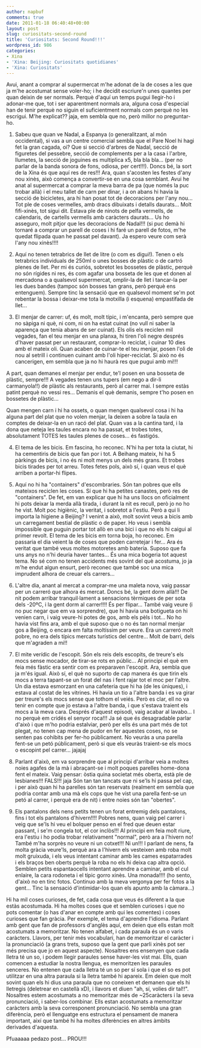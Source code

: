 ```yaml
---
author: napbuf
comments: true
date: 2011-01-18 06:40:48+00:00
layout: post
slug: curiositats-second-round
title: 'Curiositats: Second Round!!!'
wordpress_id: 986
categories:
- Xina
- 'Xina: Beijing: Curiositats quotidianes'
- 'Xina: Curiositats'
---
```


Avui, anant a comprar al supermercat m'he adonat de la de coses a les que ja m'he acostumat sense voler-ho; i he decidit escriure'n unes quantes per quan deixin de ser normals. Perquè d'aquí un temps pugui llegir-ho i adonar-me que, tot i ser aparentment normals ara, alguna cosa d'especial han de tenir perquè no siguin el suficientment normals com perquè no les escrigui. M'he explicat?? jaja, em sembla que no, però millor no preguntar-ho.

1. Sabeu que quan ve Nadal, a Espanya (o generalitzant, al món occidental), si vas a un centre comercial sembla que el Pare Noel hi hagi fet la gran cagada, oi? Que si secció d'arbres de Nadal, secció de figuretes del pessebre, secció de complements per a la casa i l'arbre, llumetes, la secció de joguines es multiplica x5, bla bla bla... (per no parlar de la banda sonora de fons, odiosa, per cert!!!). Doncs bé, la sort de la Xina és que aquí res de res!!! Ara, quan s'acosten les festes d'any nou xinès, això comença a convertir-se en una cosa semblant.
Avui he anat al supermercat a comprar la meva barra de pa (que només la puc trobar allà) i el meu tallet de carn per dinar, i a on abans hi havia la secció de bicicletes, ara hi han posat tot de decoracions per l'any nou... Tot ple de coses vermelles, amb dracs dibuixats i detalls daurats... Molt fifi-xinès, tot sigui dit. Estava ple de ninots de pelfa vermells, de calendaris, de cartells vermells amb caràcters daurats... Us ho asseguro, molt pitjor que les decoracions de Nadal!!! (si puc demà hi tornaré a comprar un parell de coses i hi faré un parell de fotos, m'he quedat flipada quan he passat pel davant). Ja espero veure com serà l'any nou xinès!!!!

2. Aquí no tenen tetrabrics de llet de litre (o com es digui!). Tenen o els tetrabrics individuals de 250ml o unes bosses de plàstic o de cartró plenes de llet. Per mi és curiós, sobretot les bossetes de plàstic, perquè no són rígides ni res, és com agafar una bosseta de les que et donen al mercadona o a qualsevol supermercat, omplir-la de llet i tancar-la per les dues bandes (tampoc són bosses tan grans, però perquè ens entenguem). Sempre tinc la sensació que en qualsevol moment se'm pot rebentar la bossa i deixar-me tota la motxilla (i esquena) empastifada de llet...

3. El menjar de carrer: uf, és molt, molt típic, i m'encanta, però sempre que no sàpiga ni què, ni com, ni on ha estat cuinat (no vull ni saber la aparença que tenia abans de ser cuinat). Els olis els reciclen mil vegades, fan el teu menjar en una planxa, hi tiren l'oli negre després d'haver passat per un restaurant, comprar-lo reciclat, i cuinar 10 dies amb el mateix oli. Quan acaben de cuinar-te el teu menjar, posen l'oli de nou al setrill i continuen cuinant amb l'oli hiper-reciclat. Si això no és cancerigen, em sembla que ja no hi haurà res que pugui amb mi!!!

A part, quan demanes el menjar per endur, te'l posen en una bosseta de plàstic, sempre!!! A vegades tenen uns tupers (em nego a dir-li carmanyola!!) de plàstic als restaurants, però al carrer mai. I sempre estàs patint perquè no vessi res... Demanis el què demanis, sempre t'ho posen en bossetes de plàstic...

Quan mengen carn i hi ha ossets, o quan mengen qualsevol cosa i hi ha alguna part del plat que no volen menjar, la deixen a sobre la taula en comptes de deixar-la en un racó del plat. Quan vas a la cantina tard, i la dona que neteja les taules encara no ha passat, et trobes totes, absolutament TOTES les taules plenes de coses... és fastigós.

4. El tema de les bicis. Em fascina, ho reconec. N'hi ha per tota la ciutat, hi ha cementiris de bicis que fan por i tot. A Beihang mateix, hi ha 5 pàrkings de bicis, i no és ni molt menys un dels més grans. Et trobes bicis tirades per tot arreu. Totes fetes pols, això sí, i quan veus el què arriben a portar-hi flipes.

5. Aquí no hi ha "containers" d'escombraries. Són tan pobres que ells mateixos reciclen les coses. Sí que hi ha petites canastes, però res de "containers". De fet, em van explicar que hi ha uns llocs on oficialment hi pots deixar la merda allà tirada, i durant la nit es recull, però jo no ho he vist. Molt poc higiènic, la veritat, i sobretot a l'estiu. Però a qui li importa la higiene a Beijing?
I venint a això, molt sovint veus a bicis amb un carregament bestial de plàstic o de paper. Ho veus i sembla impossible que puguin portar tot allò en una bici i que no els hi caigui al primer revolt. El tema de les bicis em torna boja, ho reconec. Em passaria el dia veient la de coses que poden carretejar i fer... Ara és veritat que també veus moltes motoretes amb bateria. Suposo que fa uns anys no n'hi deuria haver tantes... És una mica bogeria tot aquest tema. No sé com no tenen accidents més sovint del què acostuma, jo ja m'he endut algun ensurt, però reconec que també soc una mica imprudent alhora de creuar els carrers...

6. L'altre dia, anant al mercat a comprar-me una maleta nova, vaig passar per un carreró que alhora és mercat. Doncs bé, la gent dorm allà!!! De nit podem arribar tranquil·lament a sensacions tèrmiques de per sota dels -20ºC, i la gent dorm al carrer!!!! És per flipar... També vaig veure (i no puc negar que em va sorprendre), que hi havia una botigueta on hi venien carn, i vaig veure-hi potes de gos, amb els pèls i tot... No ho havia vist fins ara, amb el què suposo que o no és tan normal menjar gos a Beijing, o encara em falta moltíssim per veure. Era un carreró molt pobre, no era dels típics mercats turístics del centre... Molt de barri, dels que m'agraden a mi!!

7. El mite verídic de l'escopit. Són els reis dels escopits, de treure's els mocs sense mocador, de tirar-se rots en públic... Al principi el què em feia més fàstic era sentir com es preparaven l'escopit. Ara, sembla que ja m'és igual. Això sí, el què no suporto de cap manera és que tirin els mocs a terra tapant-se un forat del nas i fent rajar tot el moc per l'altre. Un dia estava esmorzant en una cafeteria que hi ha (de les úniques), i estava al costat de les vitrines. Hi havia un tio a l'altre banda i es va girar per treure's els mocs sense que tothom el veiés. Però es clar, ell no va tenir en compte que jo estava a l'altre banda, i que s'estava traient els mocs a la meva cara. Després d'aquest episodi, vaig acabar al lavabo... I no perquè em cridés el senyor roca!!! Ja sé que és desagradable parlar d'això i que m'ho podria estalviar, però per ells és una part més de tot plegat, no tenen cap mena de pudor en fer aquestes coses, no se senten pas cohibits per fer-ho públicament. No veuràs a una parella fent-se un petó públicament, però si que els veuràs traient-se els mocs o escopint pel carrer... jajajaj

8. Parlant d'això, em va sorprendre que al principi d'arribar veia a moltes noies agafes de la mà i abraçant-se i molt poques parelles home-dona fent el mateix. Vaig pensar: òstia quina societat més oberta, està ple de lesbianes!!! FALS!!! jaja Són tan tan tancats que ni se'ls hi passa pel cap, i per això quan hi ha parelles són tan reservats (realment em sembla que podria contar amb una mà els cops que he vist una parella fent-se un petó al carrer, i perquè era de nit) i entre noies són tan "obertes".

9. Els pantalons dels nens petits tenen un forat entremig dels pantalons, fins i tot els pantalons d'hivern!!!! Pobres nens, quan vaig pel carrer i veig que se'ls hi veu el bolquer penso en el fred que deuen estar passant, i se'm congela tot, el cor inclòs!!! Al principi em feia molt riure, era l'estiu i ho podia trobar relativament "normal", però ara a l'hivern no!
També m'ha sorprès no veure ni un cotxet!!! Ni un!!!
I parlant de nens, fa molta gràcia veure'ls, perquè ara a l'hivern els vesteixen amb roba molt molt gruixuda, i els veus intentant caminar amb les cames espatarrades i els braços ben oberts perquè la roba no els hi deixa cap altra opció. Semblen petits espantaocells intentant aprendre a caminar, amb el cul enlaire, la cara rodoneta i el típic gorro xinès. Una monada!!!! (ho sento, d'això no en tinc fotos. Continuo amb la meva vergonya per fer fotos a la gent... Tinc la sensació d'intimidar-los quan els apunto amb la càmara...)

Hi ha mil coses curioses, de fet, cada cosa que veus és diferent a la que estàs acostumada. Hi ha moltes coses que et semblen curioses i que no pots comentar (o has d'anar en compte amb qui les comentes) i coses curioses que fan gràcia. Per exemple, el tema d'aprendre l'idioma. Parlant amb gent que fan de professors d'anglès aquí, em deien que ells estan molt acostumats a memoritzar. No tenen alfabet, i cada paraula és un o varis caràcters. Llavors, per tenir més vocabulari, han de memoritzar el caràcter i la pronunciació (a grans trets, suposo que la gent que parli xinès pot ser més precisa que jo en aquest aspecte). Nosaltres ens ensenyen que cada lletra té un so, i podem llegir paraules sense haver-les vist mai. Ells, quan comencen a estudiar la nostra llengua, es memoritzen les paraules senceres. No entenen que cada lletra té un so per sí sola i que el so es pot utilitzar en una altra paraula si la lletra també hi apareix. Em deien que molt sovint quan els hi dius una paraula que no coneixen et demanen que els hi lletregis (deletrear en castellà xD), i llavors et diuen "ah, sí, volies dir tal!!". Nosaltres estem acostumats a no memoritzar més de ~25caràcters i la seva pronunciació, i saber-los combinar. Ells estan acostumats a memoritzar caràcters amb la seva corresponent pronunciació. No sembla una gran diferència, però el llenguatge ens estructura el pensament de manera important, així que també hi ha moltes diferències en altres àmbits derivades d'aquesta.

Pfuaaaaa pedazo post... PROU!!!
